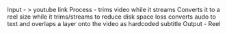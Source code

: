 Input  - > youtube link
Process -
        trims video while it streams
        Converts it to a reel size while it trims/streams to reduce disk space loss
        converts audo to text and overlaps a layer onto the video as hardcoded subtitle
Output - Reel
